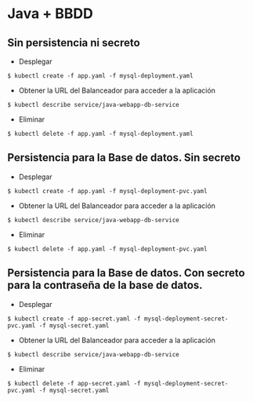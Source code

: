# Java + BBDD

## Sin persistencia ni secreto

- Desplegar

`$ kubectl create -f app.yaml -f mysql-deployment.yaml`

- Obtener la URL del Balanceador para acceder a la aplicación

`$ kubectl describe service/java-webapp-db-service`

- Eliminar

`$ kubectl delete -f app.yaml -f mysql-deployment.yaml`

## Persistencia para la Base de datos. Sin secreto

- Desplegar

`$ kubectl create -f app.yaml -f mysql-deployment-pvc.yaml`

- Obtener la URL del Balanceador para acceder a la aplicación

`$ kubectl describe service/java-webapp-db-service`

- Eliminar

`$ kubectl delete -f app.yaml -f mysql-deployment-pvc.yaml`

## Persistencia para la Base de datos. Con secreto para la contraseña de la base de datos.

- Desplegar

`$ kubectl create -f app-secret.yaml -f mysql-deployment-secret-pvc.yaml -f mysql-secret.yaml`

- Obtener la URL del Balanceador para acceder a la aplicación

`$ kubectl describe service/java-webapp-db-service`

- Eliminar

`$ kubectl delete -f app-secret.yaml -f mysql-deployment-secret-pvc.yaml -f mysql-secret.yaml`

